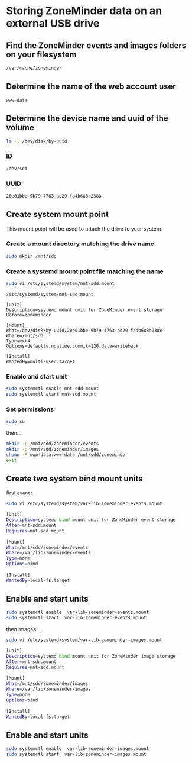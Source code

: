 # Storing ZoneMinder data on an external USB drive


## Find the ZoneMinder events and images folders on your filesystem

```sh
/var/cache/zoneminder
```

## Determine the name of the web account user

```www-data```

## Determine the device name and uuid of the volume

```sh
ls -l /dev/disk/by-uuid
```

### ID

```sh
/dev/sdd
```

### UUID 

```sh
20e01bbe-9b79-4763-ad29-fa4b688a2388
```

## Create system mount point

This mount point will be used to attach the drive to your system.

### Create a mount directory matching the drive name

```sh
sudo mkdir /mnt/sdd
```

### Create a systemd mount point file matching the name

```sh
sudo vi /etc/systemd/system/mnt-sdd.mount
```

```
/etc/systemd/system/mnt-sdd.mount
```

```
[Unit]
Description=systemd mount unit for ZoneMinder event storage
Before=zoneminder
  
[Mount]
What=/dev/disk/by-uuid/20e01bbe-9b79-4763-ad29-fa4b688a2388
Where=/mnt/sdd
Type=ext4
Options=defaults,noatime,commit=120,data=writeback
  
[Install]
WantedBy=multi-user.target
```

### Enable and start unit

```sh
sudo systemctl enable mnt-sdd.mount
sudo systemctl start mnt-sdd.mount
```

### Set permissions

```sh
sudo su
```

then...

```sh
mkdir -p /mnt/sdd/zoneminder/events
mkdir -p /mnt/sdd/zoneminder/images
chown -R www-data:www-data /mnt/sdd/zoneminder
exit
```

## Create two system bind mount units

first `events`...

```sh
sudo vi /etc/systemd/system/var-lib-zoneminder-events.mount
```

```sh
[Unit]
Description=systemd bind mount unit for ZoneMinder event storage
After=mnt-sdd.mount
Requires=mnt-sdd.mount
 
[Mount]
What=/mnt/sdd/zoneminder/events
Where=/var/lib/zoneminder/events
Type=none
Options=bind
 
[Install]
WantedBy=local-fs.target
```

## Enable and start units

```sh
sudo systemctl enable  var-lib-zoneminder-events.mount
sudo systemctl start  var-lib-zoneminder-events.mount
```

then images...

```sh
sudo vi /etc/systemd/system/var-lib-zoneminder-images.mount
```

```sh
[Unit]
Description=systemd bind mount unit for ZoneMinder image storage
After=mnt-sdd.mount
Requires=mnt-sdd.mount
 
[Mount]
What=/mnt/sdd/zoneminder/images
Where=/var/lib/zoneminder/images
Type=none
Options=bind
 
[Install]
WantedBy=local-fs.target
```

## Enable and start units

```sh
sudo systemctl enable  var-lib-zoneminder-images.mount
sudo systemctl start  var-lib-zoneminder-images.mount
```